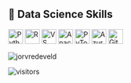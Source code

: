 <!--
**jorvredeveld/jorvredeveld** is a ✨ _special_ ✨ repository because its `README.md` (this file) appears on your GitHub profile.

Here are some ideas to get you started:

- 🔭 I’m currently working on ...
- 🌱 I’m currently learning ...
- 👯 I’m looking to collaborate on ...
- 🤔 I’m looking for help with ...
- 💬 Ask me about ...
- 📫 How to reach me: ...
- 😄 Pronouns: ...
- ⚡ Fun fact: ...
-->

<h2>🚀 Data Science Skills</h2>
<p align="left">
<img src="https://cdn.jsdelivr.net/gh/devicons/devicon/icons/python/python-original-wordmark.svg" alt="Python" width="30" height="30" />
<img src="https://cdn.jsdelivr.net/gh/devicons/devicon/icons/r/r-original.svg" alt="R" width="30" height="30" />
<img src="https://cdn.jsdelivr.net/gh/devicons/devicon/icons/vscode/vscode-original-wordmark.svg" alt="VS Code" width="30" height="30" />
<img src="https://cdn.jsdelivr.net/gh/devicons/devicon/icons/anaconda/anaconda-original.svg" alt="Anaconda" width="30" height="30" />
<img src="https://cdn.jsdelivr.net/gh/devicons/devicon/icons/pytorch/pytorch-original-wordmark.svg" alt="PyTorch" width="30" height="30" />
<img src="https://cdn.jsdelivr.net/gh/devicons/devicon/icons/azure/azure-original-wordmark.svg" alt="Azure" width="30" height="30" />
<img src="https://cdn.jsdelivr.net/gh/devicons/devicon/icons/github/github-original.svg" alt="Github" width="30" height="30" />
  
 
</p>
<img src="https://github-readme-stats.vercel.app/api?username=jorvredeveld&show_icons=true&count_private=true" alt="jorvredeveld" />
<p><img src="https://visitor-badge.glitch.me/badge?page_id=jorvredeveld.jorvredeveld" alt="visitors"></p>
